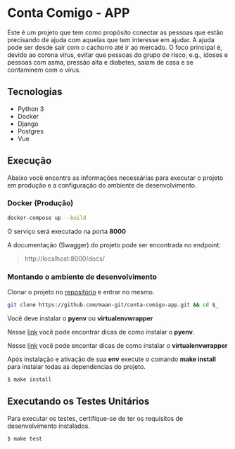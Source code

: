 # Conta Comigo - APP

Este é um projeto que tem como propósito conectar as pessoas que estão precisando de ajuda com aquelas que tem interesse em ajudar. A ajuda pode ser desde sair com o cachorro até ir ao mercado. O foco principal é, devido ao corona vírus, evitar que pessoas do grupo de risco, e.g., idosos e pessoas com asma, pressão alta e diabetes, saiam de casa e se contaminem com o vírus.

## Tecnologias 

- Python 3
- Docker
- Django
- Postgres
- Vue

## Execução

Abaixo você encontra as informações necessárias para executar o projeto em produção e a configuração do ambiente de desenvolvimento.

### Docker (Produção)

```bash
docker-compose up --build
```

O serviço será executado na porta **8000**

A documentação (Swagger) do projeto pode ser encontrada no endpoint:

> http://localhost:8000/docs/

### Montando o ambiente de desenvolvimento

Clonar o projeto no [repositório](https://github.com/maan-git/conta-comigo-app.git) e entrar no mesmo.

```bash
git clone https://github.com/maan-git/conta-comigo-app.git && cd $_
```

Você deve instalar o **pyenv** ou  **virtualenvwrapper**

Nesse [link](https://github.com/pyenv/pyenv-installer#installation--update--uninstallation) você pode encontrar dicas de como instalar o **pyenv**.

Nesse [link](https://virtualenvwrapper.readthedocs.io/en/latest/) você pode encontar dicas de como instalar o **virtualenvwrapper**

Após instalação e ativação de sua **env** execute o comando **make install** para instalar todas as dependencias do projeto.

```bash
$ make install
```

## Executando os Testes Unitários

Para executar os testes, certifique-se de ter os requisitos de desenvolvimento instalados.

```bash
$ make test
```

